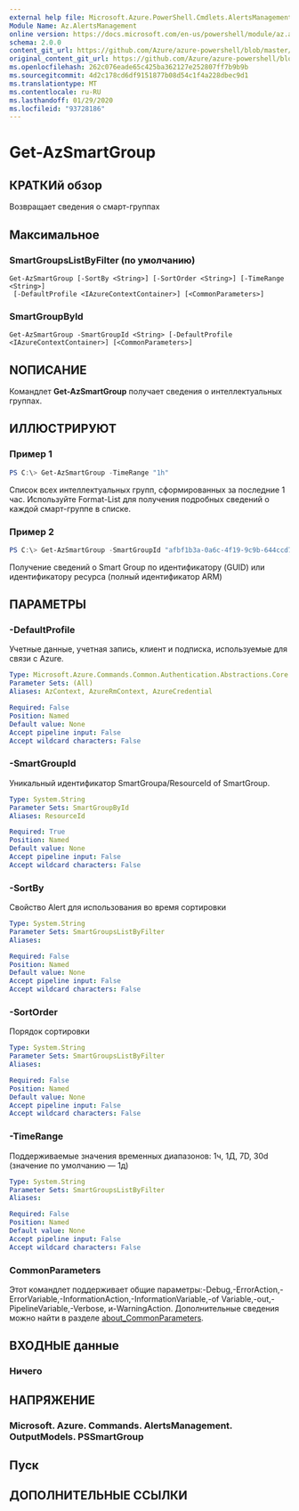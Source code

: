 ```yaml
---
external help file: Microsoft.Azure.PowerShell.Cmdlets.AlertsManagement.dll-Help.xml
Module Name: Az.AlertsManagement
online version: https://docs.microsoft.com/en-us/powershell/module/az.alertsmanagement/get-azsmartgroup
schema: 2.0.0
content_git_url: https://github.com/Azure/azure-powershell/blob/master/src/AlertsManagement/AlertsManagement/help/Get-AzSmartGroup.md
original_content_git_url: https://github.com/Azure/azure-powershell/blob/master/src/AlertsManagement/AlertsManagement/help/Get-AzSmartGroup.md
ms.openlocfilehash: 262c076eade65c425ba362127e252807ff7b9b9b
ms.sourcegitcommit: 4d2c178cd6df9151877b08d54c1f4a228dbec9d1
ms.translationtype: MT
ms.contentlocale: ru-RU
ms.lasthandoff: 01/29/2020
ms.locfileid: "93728186"
---
```

# Get-AzSmartGroup

## КРАТКИй обзор
Возвращает сведения о смарт-группах

## Максимальное

### SmartGroupsListByFilter (по умолчанию)
```
Get-AzSmartGroup [-SortBy <String>] [-SortOrder <String>] [-TimeRange <String>]
 [-DefaultProfile <IAzureContextContainer>] [<CommonParameters>]
```

### SmartGroupById
```
Get-AzSmartGroup -SmartGroupId <String> [-DefaultProfile <IAzureContextContainer>] [<CommonParameters>]
```

## NОПИСАНИЕ
Командлет **Get-AzSmartGroup** получает сведения о интеллектуальных группах.

## ИЛЛЮСТРИРУЮТ

### Пример 1
```powershell
PS C:\> Get-AzSmartGroup -TimeRange "1h"
```

Список всех интеллектуальных групп, сформированных за последние 1 час. Используйте Format-List для получения подробных сведений о каждой смарт-группе в списке.

### Пример 2
```powershell
PS C:\> Get-AzSmartGroup -SmartGroupId "afbf1b3a-0a6c-4f19-9c9b-644ccd7b1529" | Format-List
```

Получение сведений о Smart Group по идентификатору (GUID) или идентификатору ресурса (полный идентификатор ARM)

## ПАРАМЕТРЫ

### -DefaultProfile
Учетные данные, учетная запись, клиент и подписка, используемые для связи с Azure.

```yaml
Type: Microsoft.Azure.Commands.Common.Authentication.Abstractions.Core.IAzureContextContainer
Parameter Sets: (All)
Aliases: AzContext, AzureRmContext, AzureCredential

Required: False
Position: Named
Default value: None
Accept pipeline input: False
Accept wildcard characters: False
```

### -SmartGroupId
Уникальный идентификатор SmartGroupа/ResourceId of SmartGroup.

```yaml
Type: System.String
Parameter Sets: SmartGroupById
Aliases: ResourceId

Required: True
Position: Named
Default value: None
Accept pipeline input: False
Accept wildcard characters: False
```

### -SortBy
Свойство Alert для использования во время сортировки

```yaml
Type: System.String
Parameter Sets: SmartGroupsListByFilter
Aliases:

Required: False
Position: Named
Default value: None
Accept pipeline input: False
Accept wildcard characters: False
```

### -SortOrder
Порядок сортировки

```yaml
Type: System.String
Parameter Sets: SmartGroupsListByFilter
Aliases:

Required: False
Position: Named
Default value: None
Accept pipeline input: False
Accept wildcard characters: False
```

### -TimeRange
Поддерживаемые значения временных диапазонов: 1ч, 1Д, 7D, 30d (значение по умолчанию — 1д)

```yaml
Type: System.String
Parameter Sets: SmartGroupsListByFilter
Aliases:

Required: False
Position: Named
Default value: None
Accept pipeline input: False
Accept wildcard characters: False
```

### CommonParameters
Этот командлет поддерживает общие параметры:-Debug,-ErrorAction,-ErrorVariable,-InformationAction,-InformationVariable,-of Variable,-out,-PipelineVariable,-Verbose, и-WarningAction. Дополнительные сведения можно найти в разделе [about_CommonParameters](https://go.microsoft.com/fwlink/?LinkID=113216).

## ВХОДНЫЕ данные

### Ничего

## НАПРЯЖЕНИЕ

### Microsoft. Azure. Commands. AlertsManagement. OutputModels. PSSmartGroup

## Пуск

## ДОПОЛНИТЕЛЬНЫЕ ССЫЛКИ
